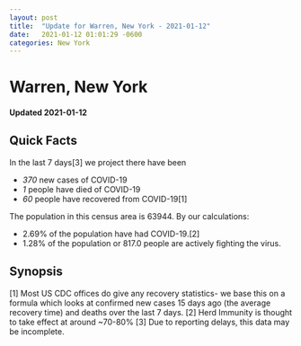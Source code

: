 ```yaml
---
layout: post
title:  "Update for Warren, New York - 2021-01-12"
date:   2021-01-12 01:01:29 -0600
categories: New York
---
```


# Warren, New York
#### Updated 2021-01-12

## Quick Facts

In the last 7 days[3] we project there have been
- *370* new cases of COVID-19
- *1* people have died of COVID-19
- *60* people have recovered from COVID-19[1]

The population in this census area is 63944. By our calculations:
- 2.69% of the population have had COVID-19.[2]
- 1.28% of the population or 817.0 people are actively fighting the virus.

## Synopsis




[1] Most US CDC offices do give any recovery statistics- we base this on a formula which looks at confirmed new cases
15 days ago (the average recovery time) and deaths over the last 7 days.
[2] Herd Immunity is thought to take effect at around ~70-80%
[3] Due to reporting delays, this data may be incomplete. 
    